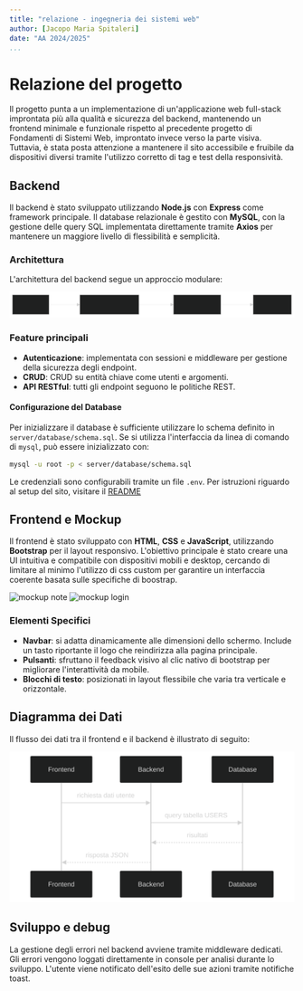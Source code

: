 ```yaml
---
title: "relazione - ingegneria dei sistemi web"
author: [Jacopo Maria Spitaleri]
date: "AA 2024/2025"
...
```


# Relazione del progetto
Il progetto punta a un implementazione di un'applicazione web full-stack improntata più alla qualità e sicurezza del backend, mantenendo un frontend minimale e funzionale
rispetto al precedente progetto di Fondamenti di Sistemi Web, improntato invece verso la parte visiva. Tuttavia, è stata posta attenzione a mantenere il sito accessibile e fruibile
da dispositivi diversi tramite l'utilizzo corretto di tag e test della responsività.

## Backend
Il backend è stato sviluppato utilizzando **Node.js** con **Express** come framework principale.
Il database relazionale è gestito con **MySQL**, con la gestione delle query SQL implementata direttamente tramite **Axios** per mantenere un maggiore livello di flessibilità
e semplicità.

### Architettura
L'architettura del backend segue un approccio modulare:

![architettura_backend](./media/mermaid1.svg)

### Feature principali
- **Autenticazione**: implementata con sessioni e middleware per gestione della sicurezza degli endpoint.
- **CRUD**: CRUD su entità chiave come utenti e argomenti.
- **API RESTful**: tutti gli endpoint seguono le politiche REST.

#### Configurazione del Database
Per inizializzare il database è sufficiente utilizzare lo schema definito in  `server/database/schema.sql`. Se si utilizza l'interfaccia da linea di comando
di `mysql`, può essere inizializzato con:

```bash
mysql -u root -p < server/database/schema.sql
```

Le credenziali sono configurabili tramite un file `.env`. Per istruzioni riguardo al setup del sito, visitare il [README](/README.md)

## Frontend e Mockup
Il frontend è stato sviluppato con **HTML**, **CSS** e **JavaScript**, utilizzando **Bootstrap** per il layout responsivo.
L'obiettivo principale è stato creare una UI intuitiva e compatibile con dispositivi mobili e desktop, cercando di limitare al minimo l'utilizzo di css custom per garantire
un interfaccia coerente basata sulle specifiche di boostrap.

![mockup note](./media/mockup1.svg)
![mockup login](./media/mockup2.svg)

### Elementi Specifici
- **Navbar**: si adatta dinamicamente alle dimensioni dello schermo. Include un tasto riportante il logo che reindirizza alla pagina principale.
- **Pulsanti**: sfruttano il feedback visivo al clic nativo di bootstrap per migliorare l'interattività da mobile.
- **Blocchi di testo**: posizionati in layout flessibile che varia tra verticale e orizzontale.

## Diagramma dei Dati
Il flusso dei dati tra il frontend e il backend è illustrato di seguito:

![flusso_dati](./media/mermaid2.svg)

## Sviluppo e debug
La gestione degli errori nel backend avviene tramite middleware dedicati. Gli errori vengono loggati direttamente in console per analisi durante lo sviluppo.
L'utente viene notificato dell'esito delle sue azioni tramite notifiche toast.
